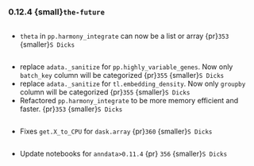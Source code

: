 ### 0.12.4 {small}`the-future`

```{rubric} Features
```
* `theta` in `pp.harmony_integrate` can now be a list or array {pr}`353` {smaller}`S Dicks`

```{rubric} Performance
```
* replace `adata._sanitize` for `pp.highly_variable_genes`. Now only `batch_key` column will be categorized {pr}`355` {smaller}`S Dicks`
* replace `adata._sanitize` for `tl.embedding_density`. Now only `groupby` column will be categorized {pr}`355` {smaller}`S Dicks`
* Refactored `pp.harmony_integrate` to be more memory efficient and faster. {pr}`353` {smaller}`S Dicks`

```{rubric} Bug fixes
```
* Fixes `get.X_to_CPU` for `dask.array` {pr}`360` {smaller}`S Dicks`

```{rubric} Misc
```
* Update notebooks for `anndata>0.11.4` {pr} `356` {smaller}`S Dicks`
